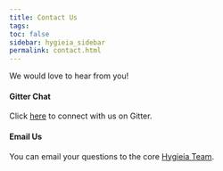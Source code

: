 ```yaml
---
title: Contact Us
tags: 
toc: false
sidebar: hygieia_sidebar
permalink: contact.html
---
```

We would love to hear from you!

#### Gitter Chat

Click [here](https://gitter.im/capitalone/Hygieia) to connect with us on Gitter.

#### Email Us

You can email your questions to the core [Hygieia Team](mailto:hygieia@capitalone.com). 
 